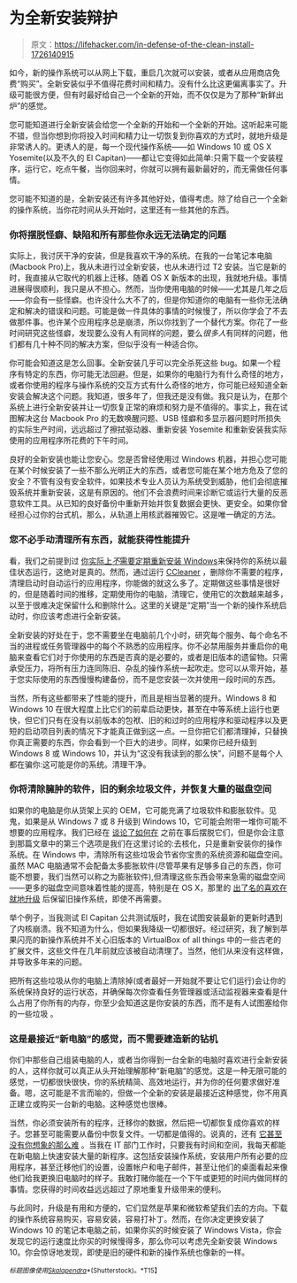 # 为全新安装辩护

> 原文：<https://lifehacker.com/in-defense-of-the-clean-install-1726140915>

如今，新的操作系统可以从网上下载，重启几次就可以安装，或者从应用商店免费“购买”。全新安装似乎不值得花费时间和精力。没有什么比这更偏离事实了。升级可能很方便，但有时最好给自己一个全新的开始，而不仅仅是为了那种“新鲜出炉”的感觉。



您可能知道进行全新安装会给您一个全新的开始和一个全新的开始。这听起来可能不错，但当你想到你将投入时间和精力让一切恢复到你喜欢的方式时，就地升级是非常诱人的。更诱人的是，每一个现代操作系统——如 Windows 10 或 OS X Yosemite(以及不久的 El Capitan)——都让它变得如此简单:只需下载一个安装程序，运行它，吃点午餐，当你回来时，你就可以拥有最新最好的，而无需做任何事情。

您可能不知道的是，全新安装还有许多其他好处，值得考虑。除了给自己一个全新的操作系统，当你花时间从头开始时，这里还有一些其他的东西。

### 你将摆脱怪癖、缺陷和所有那些你永远无法确定的问题

实际上，我讨厌干净的安装，但是我喜欢干净的系统。在我的一台笔记本电脑(Macbook Pro)上，我从未进行过全新安装，也从未进行过 T2 安装。当它是新的时，我直接从它取代的机器上迁移。随着 OS X 新版本的出现，我就地升级。事情进展得很顺利，我只是从不担心。然而，当你使用电脑的时候——尤其是几年之后——你会有一些怪癖。也许没什么大不了的，但是你知道你的电脑有一些你无法确定和解决的错误和问题。可能是做一件具体的事情的时候慢了，所以你学会了不去做那件事。也许某个应用程序总是崩溃，所以你找到了一个替代方案。你花了一些时间研究这些怪癖，发现要么没有人有同样的问题，要么*很多人*有同样的问题，他们都有几十种不同的解决方案，但似乎没有一种适合你。

你可能会知道这是怎么回事。全新安装几乎可以完全杀死这些 bug。如果一个程序有特定的东西，你可能无法回避。但是，如果你的电脑行为有什么奇怪的地方，或者你使用的程序与操作系统的交互方式有什么奇怪的地方，你可能已经知道全新安装会解决这个问题。我知道，很多年了，但我还是没有做。我只是认为，在那个系统上进行全新安装并让一切恢复正常的麻烦和努力是不值得的。事实上，我在试图解决这台 Macbook Pro 的无数唤醒问题、USB 怪癖和多显示器问题时所损失的实际生产时间，远远超过了擦拭驱动器、重新安装 Yosemite 和重新安装我实际使用的应用程序所花费的下午时间。

良好的全新安装也能让您安心。您是否曾经使用过 Windows 机器，并担心您可能在某个时候安装了一些不那么光明正大的东西，或者您可能在某个地方危及了您的安全？不管有没有安全软件，如果技术专业人员认为系统受到威胁，他们会彻底摧毁系统并重新安装，这是有原因的。他们不会浪费时间来诊断它或运行大量的反恶意软件工具。从已知的良好备份中重新开始并恢复数据会更快、更安全。如果你曾经担心过你的台式机，那么，从轨道上用核武器摧毁它。这是唯一确定的方法。

### 您不必手动清理所有东西，就能获得性能提升

看，我们之前提到过 [你实际上*不*需要定期重新安装 Windows](https://lifehacker.com/you-dont-need-to-regularly-reinstall-windows-heres-why-5435523)来保持你的系统以最佳状态运行，这绝对是真的。然而，通过运行 [CCleaner](https://www.piriform.com/ccleaner) ，删除你不需要的程序，清理启动时自动运行的应用程序，你能做的就这么多了。定期做这些事情是很好的，但是随着时间的推移，定期使用你的电脑，清理它，使用它的次数越来越多，以至于很难决定保留什么和删除什么。这里的关键是“定期”当一个新的操作系统启动时，你应该考虑进行全新安装。

全新安装的好处在于，您不需要坐在电脑前几个小时，研究每个服务、每个命名不当的进程或任务管理器中的每个不熟悉的应用程序。你不必禁用服务并重启你的电脑来查看它们对于你使用的东西是否真的是必要的，或者是旧版本的遗留物。只需承受压力，将所有压力连同陈旧、杂乱的操作系统一起吹走。您可以从零开始，基于您实际使用的东西慢慢构建备份，而不是您安装一次并使用一段时间的东西。

当然，所有这些都带来了性能的提升，而且是相当显著的提升。Windows 8 和 Windows 10 在很大程度上比它们的前辈启动更快，甚至在中等系统上运行也更快，但它们只有在没有以前版本的包袱、旧的和过时的应用程序和驱动程序以及更短的启动项目列表的情况下才能真正做到这一点。一旦你把它们都清理掉，只替换你真正需要的东西，你会看到一个巨大的进步。同样，如果你已经升级到 Windows 8 或 Windows 10，并认为“这没有我读到的那么快”，问题不是每个人都在骗你:这可能是你的系统。清理干净。

### 你将清除臃肿的软件，旧的剩余垃圾文件，并恢复大量的磁盘空间

如果你的电脑是你从货架上买的 OEM，它可能充满了垃圾软件和膨胀软件。见鬼，如果是从 Windows 7 或 8 升级到 Windows 10，它可能会附带一堆你可能不想要的应用程序。我们已经在 [谈论了如何在](https://lifehacker.com/the-complete-guide-to-avoiding-and-removing-windows-c-1630577558) 之前在事后摆脱它们，但是你会注意到那篇文章中的第三个选项是我们在这里讨论的:去核化，只是重新安装你的操作系统。在 Windows 中，清除所有这些垃圾会节省你宝贵的系统资源和磁盘空间。虽然 MAC 电脑通常不会配备太多膨胀软件(尽管苹果有足够多自己的东西，你可能不想要，我们当然可以称之为膨胀软件),但清理这些东西会带来急需的磁盘空间——更多的磁盘空间意味着性能的提高，特别是在 OS X，那里的 [出了名的喜欢在就地升级](https://www.reddit.com/r/apple/comments/2ujt4e/will_a_clean_install_offer_any_benefits_no/) 后保留旧操作系统，即使不再需要。

举个例子，当我测试 El Capitan 公共测试版时，我在试图安装最新的更新时遇到了内核崩溃。我不知道为什么，但如果我降级一切都很好。经过研究，我了解到苹果闪亮的新操作系统并不关心旧版本的 VirtualBox of all things 中的一些古老的扩展文件，这些文件在几年前就应该被自动清理了。当然，他们从来没有这样做，并导致多年来的问题。

把所有这些垃圾从你的电脑上清除掉(或者最好一开始就不要让它们运行)会让你的系统保持良好的运行状态，并确保每次你查看任务管理器或活动监视器来查看是什么占用了你所有的内存，你至少会知道这是你安装的东西，而不是有人试图塞给你的一些垃圾 。

### 这是最接近“新电脑”的感觉，而不需要建造新的钻机

你们中那些自己组装电脑的人，或者当你得到一台全新的电脑时喜欢进行全新安装的人，这样你就可以真正从头开始理解那种“新电脑”的感觉。这是一种无限可能的感觉，一切都很快很快，你的系统精简、高效地运行，并为你的任何要求做好准备。嗯，这可能是不言而喻的，但做一个全新的安装是最接近这种感觉，你不用真正建立或购买一台新的电脑。这种感觉也很棒。

当然，你必须安装所有的程序，迁移你的数据，然后把一切都恢复成你喜欢的样子。您甚至可能需要从备份中恢复文件。一切都是值得的。说真的，还有 [它甚至没有你想象的那么难](https://lifehacker.com/how-to-do-a-clean-install-of-windows-without-losing-you-5983652) 。当我在 IT 部门工作时，只要我有时间和空间，我每天都能在新电脑上快速安装大量的新程序。这包括安装操作系统，安装用户所有必要的应用程序，甚至迁移他们的设置，设置帐户和电子邮件，甚至让他们的桌面看起来像他们给我更换旧电脑时的样子。我敢打赌你能在一个下午或更短的时间内做同样的事情。您获得的时间收益远远超过了原地重复升级带来的便利。

与此同时，升级是有用和方便的，它们显然是苹果和微软希望我们去的方向。下载的操作系统容易购买，容易安装，容易打补丁。然而，在你决定更换安装了 Windows 10 的笔记本电脑之前，如果你买的时候安装了 Windows Vista，你会发现它的运行速度比你买的时候慢得多，那么你可以考虑先全新安装 Windows 10。你会惊讶地发现，即使是旧的硬件和新的操作系统也像新的一样。

<small>*标题图像使用*</small>[<small>*Skalapendra*</small>](http://www.shutterstock.com/pic-191220212/stock-vector-cleaning-window.html?src=FMlbmYvFZmQ1sSHesIbcTA-1-91)<small>*(Shutterstock)。*T15】</small>
